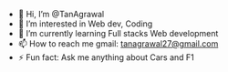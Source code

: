 - 👋 Hi, I’m @TanAgrawal
- 👀 I’m interested in Web dev, Coding 
- 🌱 I’m currently learning Full stacks Web development
- 📫 How to reach me gmail: tanagrawal27@gmail.com
- ⚡ Fun fact: Ask me anything about Cars and F1

<!---
TanAgrawal/TanAgrawal is a ✨ special ✨ repository because its `README.md` (this file) appears on your GitHub profile.
You can click the Preview link to take a look at your changes.
--->
